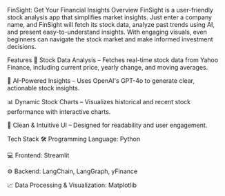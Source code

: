 FinSight: Get Your Financial Insights
Overview
FinSight is a user-friendly stock analysis app that simplifies market insights. Just enter a company name, and FinSight will fetch its stock data, analyze past trends using AI, and present easy-to-understand insights. With engaging visuals, even beginners can navigate the stock market and make informed investment decisions.

Features
🔹 Stock Data Analysis – Fetches real-time stock data from Yahoo Finance, including current price, yearly change, and moving averages.

🤖 AI-Powered Insights – Uses OpenAI's GPT-4o to generate clear, actionable stock insights.

📊 Dynamic Stock Charts – Visualizes historical and recent stock performance with interactive charts.

🎨 Clean & Intuitive UI – Designed for readability and user engagement.

Tech Stack
🛠 Programming Language: Python

💻 Frontend: Streamlit

⚙️ Backend: LangChain, LangGraph, yFinance

📈 Data Processing & Visualization: Matplotlib

